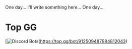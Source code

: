 One day... I'll write something here... One day...

# Top GG
[![Discord Bots](https://top.gg/api/widget/912509487984812043.svg)(https://top.gg/bot/912509487984812043)

